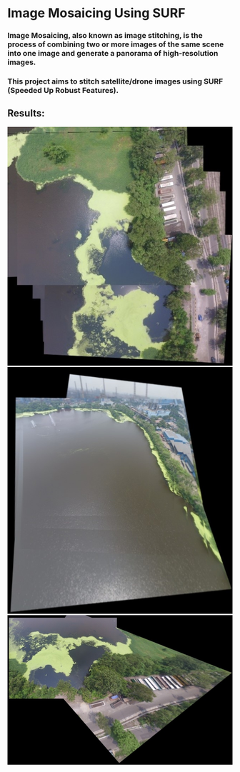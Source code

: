 # Image Mosaicing Using SURF

### Image Mosaicing, also known as image stitching, is the process of combining two or more images of the same scene into one image and generate a panorama of high-resolution images. 
### This project aims to stitch satellite/drone images using SURF (Speeded Up Robust Features).

## Results:
<img src="https://raw.githubusercontent.com/kanchitank/image-mosaicing/main/results/image_mosaic1.jpg">
<br>
<img src="https://raw.githubusercontent.com/kanchitank/image-mosaicing/main/results/image_mosaic2.jpg">
<br>
<img src="https://raw.githubusercontent.com/kanchitank/image-mosaicing/main/results/image_mosaic3.jpg">
